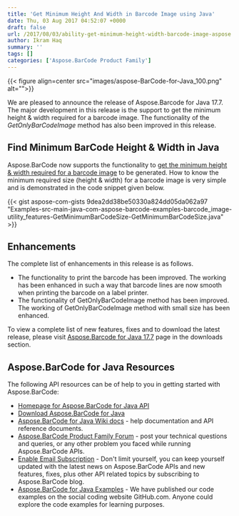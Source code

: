 ```yaml
---
title: 'Get Minimum Height And Width in Barcode Image using Java'
date: Thu, 03 Aug 2017 04:52:07 +0000
draft: false
url: /2017/08/03/ability-get-minimum-height-width-barcode-image-aspose.barcode-java-17.7/
author: Ikram Haq
summary: ''
tags: []
categories: ['Aspose.BarCode Product Family']
---
```




{{< figure align=center src="images/aspose-BarCode-for-Java_100.png" alt="">}}


We are pleased to announce the release of Aspose.Barcode for Java 17.7. The major development in this release is the support to get the minimum height & width required for a barcode image. The functionality of the _GetOnlyBarCodeImage_ method has also been improved in this release.

## Find Minimum BarCode Height & Width in Java

Aspose.BarCode now supports the functionality to [get the minimum height & width required for a barcode image][1] to be generated. How to know the minimum required size (height & width) for a barcode image is very simple and is demonstrated in the code snippet given below.

{{< gist aspose-com-gists 9dea2dd38be50330a824dd05da062a97 "Examples-src-main-java-com-aspose-barcode-examples-barcode_image-utility_features-GetMinimumBarCodeSize-GetMinimumBarCodeSize.java" >}}

## Enhancements

The complete list of enhancements in this release is as follows.

*   The functionality to print the barcode has been improved. The working has been enhanced in such a way that barcode lines are now smooth when printing the barcode on a label printer.
*   The functionality of GetOnlyBarCodeImage method has been improved. The working of GetOnlyBarCodeImage method with small size has been enhanced.

To view a complete list of new features, fixes and to download the latest release, please visit [Aspose.Barcode for Java 17.7][2] page in the downloads section.

## Aspose.BarCode for Java Resources

The following API resources can be of help to you in getting started with Aspose.BarCode:

*   [Homepage for Aspose.BarCode for Java API][3]
*   [Download Aspose.BarCode for Java][4]
*   [Aspose.BarCode for Java Wiki docs][5] - help documentation and API reference documents.
*   [Aspose.BarCode Product Family Forum][6] - post your technical questions and queries, or any other problem you faced while running Aspose.BarCode APIs.
*   [Enable Email Subscription][7] - Don't limit yourself, you can keep yourself updated with the latest news on Aspose.BarCode APIs and new features, fixes, plus other API related topics by subscribing to Aspose.BarCode blog.
*   [Aspose.BarCode for Java Examples][8] - We have published our code examples on the social coding website GitHub.com. Anyone could explore the code examples for learning purposes.




[1]: https://docs.aspose.com/display/barcodejava/Generate+Barcode+by+Specifying+Custom+Image+Size#GenerateBarcodebySpecifyingCustomImageSize-GetMinimumBarCodeSize
[2]: https://downloads.aspose.com/barcode/java
[3]: https://products.aspose.com/
[4]: https://downloads.aspose.com/barcode/java
[5]: https://docs.aspose.com/display/barcodejava/Home
[6]: http://forum.aspose.com
[7]: https://forum.aspose.com/c/barcode
[8]: https://github.com/aspose-barcode/Aspose.BarCode-for-Java




